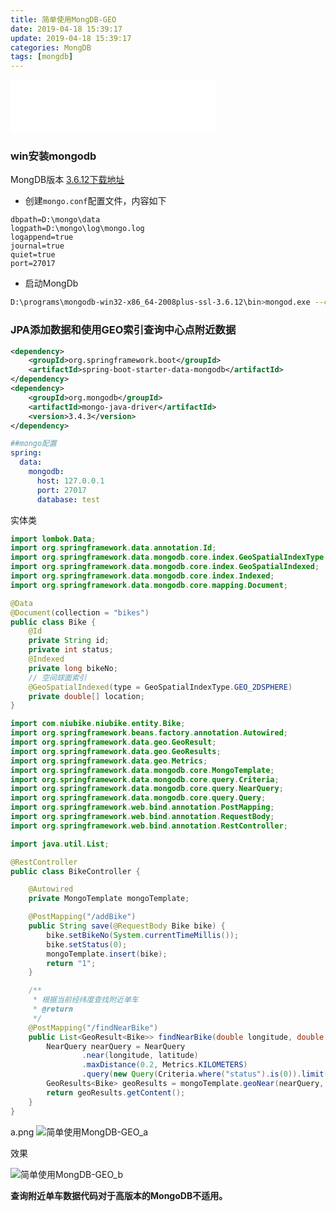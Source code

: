 ```yaml
---
title: 简单使用MongDB-GEO
date: 2019-04-18 15:39:17
update: 2019-04-18 15:39:17
categories: MongDB
tags: [mongdb]
---
```


<iframe frameborder="no" border="0" marginwidth="0" marginheight="0" width=330 height=86 src="//music.163.com/outchain/player?type=2&id=571340083&auto=0&height=66"></iframe>

### win安装mongodb

MongDB版本
<a href="https://www.mongodb.com/dr/fastdl.mongodb.org/win32/mongodb-win32-x86_64-2008plus-ssl-3.6.12.zip/download">3.6.12下载地址</a>

* 创建`mongo.conf`配置文件，内容如下

<!-- more -->

```
dbpath=D:\mongo\data
logpath=D:\mongo\log\mongo.log
logappend=true
journal=true
quiet=true
port=27017
```

* 启动MongDb

```bash
D:\programs\mongodb-win32-x86_64-2008plus-ssl-3.6.12\bin>mongod.exe --config D:\mongo\config\mongo.conf
```

### JPA添加数据和使用GEO索引查询中心点附近数据

```xml
<dependency>
    <groupId>org.springframework.boot</groupId>
    <artifactId>spring-boot-starter-data-mongodb</artifactId>
</dependency>
<dependency>
    <groupId>org.mongodb</groupId>
    <artifactId>mongo-java-driver</artifactId>
    <version>3.4.3</version>
</dependency>
```

```yml
##mongo配置
spring:
  data:
    mongodb:
      host: 127.0.0.1
      port: 27017
      database: test
```

实体类

```java
import lombok.Data;
import org.springframework.data.annotation.Id;
import org.springframework.data.mongodb.core.index.GeoSpatialIndexType;
import org.springframework.data.mongodb.core.index.GeoSpatialIndexed;
import org.springframework.data.mongodb.core.index.Indexed;
import org.springframework.data.mongodb.core.mapping.Document;

@Data
@Document(collection = "bikes")
public class Bike {
    @Id
    private String id;
    private int status;
    @Indexed
    private long bikeNo;
    // 空间球面索引
    @GeoSpatialIndexed(type = GeoSpatialIndexType.GEO_2DSPHERE)
    private double[] location;
}
```

```java
import com.niubike.niubike.entity.Bike;
import org.springframework.beans.factory.annotation.Autowired;
import org.springframework.data.geo.GeoResult;
import org.springframework.data.geo.GeoResults;
import org.springframework.data.geo.Metrics;
import org.springframework.data.mongodb.core.MongoTemplate;
import org.springframework.data.mongodb.core.query.Criteria;
import org.springframework.data.mongodb.core.query.NearQuery;
import org.springframework.data.mongodb.core.query.Query;
import org.springframework.web.bind.annotation.PostMapping;
import org.springframework.web.bind.annotation.RequestBody;
import org.springframework.web.bind.annotation.RestController;

import java.util.List;

@RestController
public class BikeController {

    @Autowired
    private MongoTemplate mongoTemplate;

    @PostMapping("/addBike")
    public String save(@RequestBody Bike bike) {
        bike.setBikeNo(System.currentTimeMillis());
        bike.setStatus(0);
        mongoTemplate.insert(bike);
        return "1";
    }

    /**
     * 根据当前经纬度查找附近单车
     * @return
     */
    @PostMapping("/findNearBike")
    public List<GeoResult<Bike>> findNearBike(double longitude, double latitude) {
        NearQuery nearQuery = NearQuery
                .near(longitude, latitude)
                .maxDistance(0.2, Metrics.KILOMETERS)
                .query(new Query(Criteria.where("status").is(0)).limit(20));
        GeoResults<Bike> geoResults = mongoTemplate.geoNear(nearQuery, Bike.class);
        return geoResults.getContent();
    }
}
```

a.png
![简单使用MongDB-GEO_a](https://volc1612.gitee.io/blog/images/简单使用MongDB-GEO/简单使用MongDB-GEO_a.png)

效果

![简单使用MongDB-GEO_b](https://volc1612.gitee.io/blog/images/简单使用MongDB-GEO/简单使用MongDB-GEO_b.gif)

**查询附近单车数据代码对于高版本的MongoDB不适用。**






